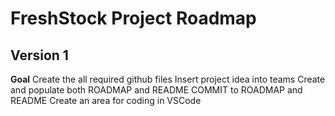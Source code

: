 # FreshStock Project Roadmap

## Version 1
**Goal**
Create the all required github files
Insert project idea into teams
Create and populate both ROADMAP and README
COMMIT to ROADMAP and README
Create an area for coding in VSCode
